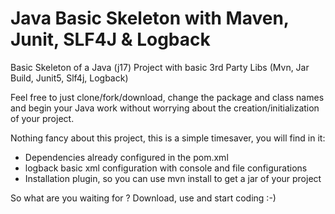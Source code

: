 # Java Basic Skeleton with Maven, Junit, SLF4J & Logback
Basic Skeleton of a Java (j17) Project with basic 3rd Party Libs (Mvn, Jar Build, Junit5, Slf4j, Logback)

Feel free to just clone/fork/download, change the package and class names and begin your Java work without worrying about the creation/initialization of your project.  
  
    
  
Nothing fancy about this project, this is a simple timesaver, you will find in it:
- Dependencies already configured in the pom.xml  
- logback basic xml configuration with console and file configurations
- Installation plugin, so you can use mvn install to get a jar of your project


So what are you waiting for ?
Download, use and start coding :-)

